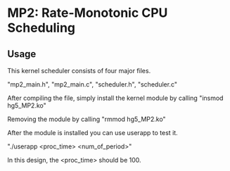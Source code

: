 # MP2: Rate-Monotonic CPU Scheduling

## Usage

This kernel scheduler consists of four major files.

"mp2_main.h", "mp2_main.c", "scheduler.h", "scheduler.c"

After compiling the file, simply install the kernel module
by calling "insmod hg5_MP2.ko"

Removing the module by calling "rmmod hg5_MP2.ko"

After the module is installed you can use userapp to test it.

"./userapp <period> <proc_time> <num_of_period>"

In this design, the <proc_time> should be 100.
